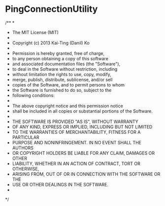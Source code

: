 PingConnectionUtility
=====================

/**
 * 
 * The MIT License (MIT)
 * 
 * Copyright (c) 2013 Kai-Ting (Danil) Ko
 * 
 * Permission is hereby granted, free of charge, 
 * to any person obtaining a copy of this software 
 * and associated documentation files (the "Software"), 
 * to deal in the Software without restriction, including 
 * without limitation the rights to use, copy, modify, 
 * merge, publish, distribute, sublicense, and/or sell 
 * copies of the Software, and to permit persons to whom 
 * the Software is furnished to do so, subject to the 
 * following conditions:
 * 
 * The above copyright notice and this permission notice 
 * shall be included in all copies or substantial portions of the Software.
 * 
 * THE SOFTWARE IS PROVIDED "AS IS", WITHOUT WARRANTY 
 * OF ANY KIND, EXPRESS OR IMPLIED, INCLUDING BUT NOT LIMITED 
 * TO THE WARRANTIES OF MERCHANTABILITY, FITNESS FOR A PARTICULAR 
 * PURPOSE AND NONINFRINGEMENT. IN NO EVENT SHALL THE AUTHORS 
 * OR COPYRIGHT HOLDERS BE LIABLE FOR ANY CLAIM, DAMAGES OR OTHER 
 * LIABILITY, WHETHER IN AN ACTION OF CONTRACT, TORT OR OTHERWISE, 
 * ARISING FROM, OUT OF OR IN CONNECTION WITH THE SOFTWARE OR THE 
 * USE OR OTHER DEALINGS IN THE SOFTWARE.
 * 
 */

